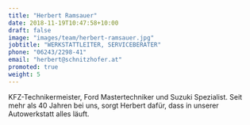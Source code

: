 ```yaml
---
title: "Herbert Ramsauer"
date: 2018-11-19T10:47:58+10:00
draft: false
image: "images/team/herbert-ramsauer.jpg"
jobtitle: "WERKSTATTLEITER, SERVICEBERATER"
phone: "06243/2298-41"
email: "herbert@schnitzhofer.at"
promoted: true
weight: 5
---
```


KFZ-Technikermeister, Ford Mastertechniker und Suzuki Spezialist. Seit mehr als 40 Jahren bei uns, sorgt Herbert dafür, dass in unserer Autowerkstatt alles läuft.
